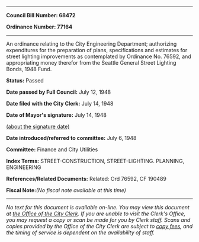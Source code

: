 

********

**Council Bill Number: 68472**
   
**Ordinance Number: 77164**
********

 An ordinance relating to the City Engineering Department; authorizing expenditures for the preparation of plans, specifications and estimates for street lighting improvements as contemplated by Ordinance No. 76592, and appropriating money therefor from the Seattle General Street Lighting Bonds, 1948 Fund.

**Status:** Passed
   
**Date passed by Full Council:** July 12, 1948
   
**Date filed with the City Clerk:** July 14, 1948
   
**Date of Mayor's signature:** July 14, 1948
   
[(about the signature date)](/~public/approvaldate.htm)
   
   
   
**Date introduced/referred to committee:** July 6, 1948
   
**Committee:** Finance and City Utilities
   
   
**Index Terms:** STREET-CONSTRUCTION, STREET-LIGHTING. PLANNING, ENGINEERING

**References/Related Documents:** Related: Ord 76592, CF 190489

**Fiscal Note:**_(No fiscal note available at this time)_
********

_No text for this document is available on-line. You may view this document at [the Office of the City Clerk](http://www.seattle.gov/leg/clerk/contactUs.htm). If you are unable to visit the Clerk's Office, you may request a copy or scan be made for you by Clerk staff. Scans and copies provided by the Office of the City Clerk are subject to [copy fees](http://clerk.seattle.gov/~public/clerkfees.htm), and the timing of service is dependent on the availability of staff._

